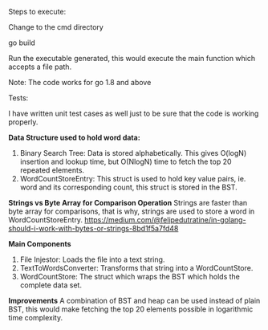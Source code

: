 Steps to execute:

Change to the cmd directory

go build

Run the executable generated, this would execute the main function which accepts a file path.

Note: The code works for go 1.8 and above 

Tests:

I have written unit test cases as well just to be sure that the code is working properly.

**Data Structure used to hold word data:**
1. Binary Search Tree: Data is stored alphabetically. This gives O(logN) insertion and lookup time, but O(NlogN) time
to fetch the top 20 repeated elements.
2. WordCountStoreEntry: This struct is used to hold key value pairs, ie. word and its corresponding count, this struct is stored in the BST.
   
**Strings vs Byte Array for Comparison Operation**
Strings are faster than byte array for comparisons, that is why, strings are used to store a word in WordCountStoreEntry. https://medium.com/@felipedutratine/in-golang-should-i-work-with-bytes-or-strings-8bd1f5a7fd48


**Main Components**
1. File Injestor: Loads the file into a text string.
2. TextToWordsConverter: Transforms that string into a WordCountStore.
3. WordCountStore: The struct which wraps the BST which holds the complete data set.

**Improvements**
A combination of BST and heap can be used instead of plain BST, this would make fetching the top 20 elements possible in logarithmic time complexity. 
